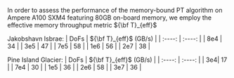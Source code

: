

In order to assess the performance of the memory-bound PT algorithm on Ampere A100 SXM4 featuring 80GB on-board memory, we employ the effective memory throughput metric  ${\bf T}_{eff}$ 


Jakobshavn Isbrae:
| DoFs |   ${\bf T}_{eff}$  (GB/s) | 
| :----: | :----: | 
| 8e4 | 34 | 
| 3e5 | 47 | 
| 7e5 | 58 | 
| 1e6 | 56 | 
| 2e7 | 38 | 


Pine Island Glacier:
| DoFs |   ${\bf T}_{eff}$  (GB/s) | 
| :----: | :----: | 
| 3e4| 17 | 
| 7e4 | 30 | 
| 1e5 | 36 | 
| 2e6 | 58 | 
| 3e7 | 36 | 
